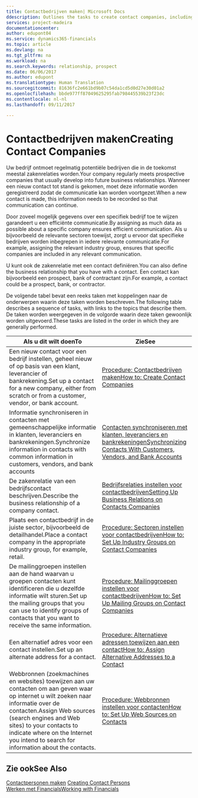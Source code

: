 ```yaml
---
title: Contactbedrijven maken| Microsoft Docs
ddescription: Outlines the tasks to create contact companies, including assigning relevant data about prospects and defining the business relationships you have with companies.
services: project-madeira
documentationcenter: 
author: edupont04
ms.service: dynamics365-financials
ms.topic: article
ms.devlang: na
ms.tgt_pltfrm: na
ms.workload: na
ms.search.keywords: relationship, prospect
ms.date: 06/06/2017
ms.author: edupont
ms.translationtype: Human Translation
ms.sourcegitcommit: 81636fc2e661bd9b07c54da1cd5d0d27e30d01a2
ms.openlocfilehash: bbde977ff87049625295fab798445539b23f23dc
ms.contentlocale: nl-nl
ms.lasthandoff: 09/11/2017

---
```

# <a name="creating-contact-companies"></a><span data-ttu-id="72cd3-102">Contactbedrijven maken</span><span class="sxs-lookup"><span data-stu-id="72cd3-102">Creating Contact Companies</span></span>
<span data-ttu-id="72cd3-103">Uw bedrijf ontmoet regelmatig potentiële bedrijven die in de toekomst meestal zakenrelaties worden.</span><span class="sxs-lookup"><span data-stu-id="72cd3-103">Your company regularly meets prospective companies that usually develop into future business relationships.</span></span> <span data-ttu-id="72cd3-104">Wanneer een nieuw contact tot stand is gekomen, moet deze informatie worden geregistreerd zodat de communicatie kan worden voortgezet.</span><span class="sxs-lookup"><span data-stu-id="72cd3-104">When a new contact is made, this information needs to be recorded so that communication can continue.</span></span>

<span data-ttu-id="72cd3-105">Door zoveel mogelijk gegevens over een specifiek bedrijf toe te wijzen garandeert u een efficiënte communicatie.</span><span class="sxs-lookup"><span data-stu-id="72cd3-105">By assigning as much data as possible about a specific company ensures efficient communication.</span></span> <span data-ttu-id="72cd3-106">Als u bijvoorbeeld de relevante sectoren toewijst, zorgt u ervoor dat specifieke bedrijven worden inbegrepen in iedere relevante communicatie.</span><span class="sxs-lookup"><span data-stu-id="72cd3-106">For example, assigning the relevant industry group, ensures that specific companies are included in any relevant communication.</span></span>

<span data-ttu-id="72cd3-107">U kunt ook de zakenrelatie met een contact definiëren.</span><span class="sxs-lookup"><span data-stu-id="72cd3-107">You can also define the business relationship that you have with a contact.</span></span> <span data-ttu-id="72cd3-108">Een contact kan bijvoorbeeld een prospect, bank of contractant zijn.</span><span class="sxs-lookup"><span data-stu-id="72cd3-108">For example, a contact could be a prospect, bank, or contractor.</span></span>

<span data-ttu-id="72cd3-109">De volgende tabel bevat een reeks taken met koppelingen naar de onderwerpen waarin deze taken worden beschreven.</span><span class="sxs-lookup"><span data-stu-id="72cd3-109">The following table describes a sequence of tasks, with links to the topics that describe them.</span></span> <span data-ttu-id="72cd3-110">De taken worden weergegeven in de volgorde waarin deze taken gewoonlijk worden uitgevoerd.</span><span class="sxs-lookup"><span data-stu-id="72cd3-110">These tasks are listed in the order in which they are generally performed.</span></span>

| <span data-ttu-id="72cd3-111">Als u dit wilt doen</span><span class="sxs-lookup"><span data-stu-id="72cd3-111">To</span></span> | <span data-ttu-id="72cd3-112">Zie</span><span class="sxs-lookup"><span data-stu-id="72cd3-112">See</span></span> |
| --- | --- |
| <span data-ttu-id="72cd3-113">Een nieuw contact voor een bedrijf instellen, geheel nieuw of op basis van een klant, leverancier of bankrekening.</span><span class="sxs-lookup"><span data-stu-id="72cd3-113">Set up a contact for a new company, either from scratch or from a customer, vendor, or bank account.</span></span> |[<span data-ttu-id="72cd3-114">Procedure: Contactbedrijven maken</span><span class="sxs-lookup"><span data-stu-id="72cd3-114">How to: Create Contact Companies</span></span>](marketing-how-create-contact-companies.md) |
| <span data-ttu-id="72cd3-115">Informatie synchroniseren in contacten met gemeenschappelijke informatie in klanten, leveranciers en bankrekeningen.</span><span class="sxs-lookup"><span data-stu-id="72cd3-115">Synchronize information in contacts with common information in customers, vendors, and bank accounts</span></span> |[<span data-ttu-id="72cd3-116">Contacten synchroniseren met klanten, leveranciers en bankrekeningen</span><span class="sxs-lookup"><span data-stu-id="72cd3-116">Synchronizing Contacts With Customers, Vendors, and Bank Accounts</span></span>](marketing-synchronize-contacts-customers-vendors-bank-accounts.md) |
| <span data-ttu-id="72cd3-117">De zakenrelatie van een bedrijfscontact beschrijven.</span><span class="sxs-lookup"><span data-stu-id="72cd3-117">Describe the business relationship of a company contact.</span></span> |[<span data-ttu-id="72cd3-118">Bedrijfsrelaties instellen voor contactbedrijven</span><span class="sxs-lookup"><span data-stu-id="72cd3-118">Setting Up Business Relations on Contacts Companies</span></span>](marketing-business-relations.md) |
| <span data-ttu-id="72cd3-119">Plaats een contactbedrijf in de juiste sector, bijvoorbeeld de detailhandel.</span><span class="sxs-lookup"><span data-stu-id="72cd3-119">Place a contact company in the appropriate industry group, for example, retail.</span></span> |[<span data-ttu-id="72cd3-120">Procedure: Sectoren instellen voor contactbedrijven</span><span class="sxs-lookup"><span data-stu-id="72cd3-120">How to: Set Up Industry Groups on Contact Companies</span></span>](marketing-industry-groups.md) |
| <span data-ttu-id="72cd3-121">De mailinggroepen instellen aan de hand waarvan u groepen contacten kunt identificeren die u dezelfde informatie wilt sturen.</span><span class="sxs-lookup"><span data-stu-id="72cd3-121">Set up the mailing groups that you can use to identify groups of contacts that you want to receive the same information.</span></span> |[<span data-ttu-id="72cd3-122">Procedure: Mailinggroepen instellen voor contactbedrijven</span><span class="sxs-lookup"><span data-stu-id="72cd3-122">How to: Set Up Mailing Groups on Contact Companies</span></span>](marketing-mailing-groups.md) |
| <span data-ttu-id="72cd3-123">Een alternatief adres voor een contact instellen.</span><span class="sxs-lookup"><span data-stu-id="72cd3-123">Set up an alternate address for a contact.</span></span> |[<span data-ttu-id="72cd3-124">Procedure: Alternatieve adressen toewijzen aan een contact</span><span class="sxs-lookup"><span data-stu-id="72cd3-124">How to: Assign Alternative Addresses to a Contact</span></span>](marketing-how-assign-alternate-address.md) |
| <span data-ttu-id="72cd3-125">Webbronnen (zoekmachines en websites) toewijzen aan uw contacten om aan geven waar op internet u wilt zoeken naar informatie over de contacten.</span><span class="sxs-lookup"><span data-stu-id="72cd3-125">Assign Web sources (search engines and Web sites) to your contacts to indicate where on the Internet you intend to search for information about the contacts.</span></span> |[<span data-ttu-id="72cd3-126">Procedure: Webbronnen instellen voor contacten</span><span class="sxs-lookup"><span data-stu-id="72cd3-126">How to: Set Up Web Sources on Contacts</span></span>](marketing-web-sources.md) |

## <a name="see-also"></a><span data-ttu-id="72cd3-127">Zie ook</span><span class="sxs-lookup"><span data-stu-id="72cd3-127">See Also</span></span>
<span data-ttu-id="72cd3-128">[Contactpersonen maken](marketing-create-contact-persons.md) </span><span class="sxs-lookup"><span data-stu-id="72cd3-128">[Creating Contact Persons](marketing-create-contact-persons.md) </span></span>  
[<span data-ttu-id="72cd3-129">Werken met Financials</span><span class="sxs-lookup"><span data-stu-id="72cd3-129">Working with Financials</span></span>](ui-work-product.md)

